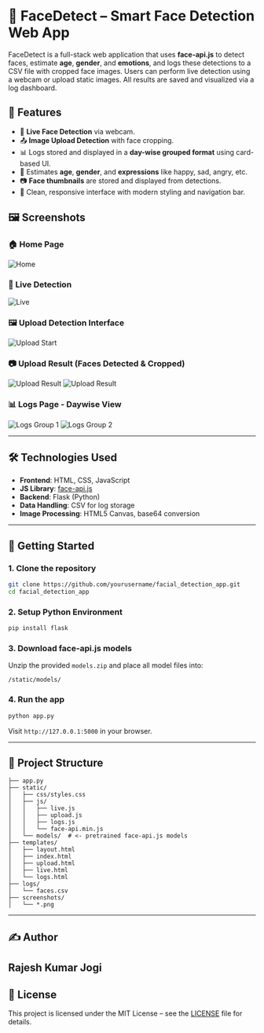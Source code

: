 
# 🧠 FaceDetect – Smart Face Detection Web App

FaceDetect is a full-stack web application that uses **face-api.js** to detect faces, estimate **age**, **gender**, and **emotions**, and logs these detections to a CSV file with cropped face images. Users can perform live detection using a webcam or upload static images. All results are saved and visualized via a log dashboard.

## 🌟 Features

- 🔴 **Live Face Detection** via webcam.
- 📤 **Image Upload Detection** with face cropping.
- 📊 Logs stored and displayed in a **day-wise grouped format** using card-based UI.
- 🧓 Estimates **age**, **gender**, and **expressions** like happy, sad, angry, etc.
- 📷 **Face thumbnails** are stored and displayed from detections.
- 🎨 Clean, responsive interface with modern styling and navigation bar.

## 🖼️ Screenshots

### 🏠 Home Page
![Home](screenshots/home.png)

### 🎥 Live Detection
![Live](screenshots/Live_Detection.png)

### 🖼️ Upload Detection Interface
![Upload Start](screenshots/Upload_Detection.png)

### 📷 Upload Result (Faces Detected & Cropped)
![Upload Result](screenshots/Upload_Results.png)
![Upload Result](screenshots/Upload_Results2.png)


### 📊 Logs Page - Daywise View
![Logs Group 1](screenshots/Logs1.png)
![Logs Group 2](screenshots/Logs2.png)


---

## 🛠️ Technologies Used

- **Frontend**: HTML, CSS, JavaScript
- **JS Library**: [face-api.js](https://github.com/justadudewhohacks/face-api.js)
- **Backend**: Flask (Python)
- **Data Handling**: CSV for log storage
- **Image Processing**: HTML5 Canvas, base64 conversion

---

## 🚀 Getting Started

### 1. Clone the repository
```bash
git clone https://github.com/yourusername/facial_detection_app.git
cd facial_detection_app
```

### 2. Setup Python Environment
```bash
pip install flask
```

### 3. Download face-api.js models
Unzip the provided `models.zip` and place all model files into:
```
/static/models/
```

### 4. Run the app
```bash
python app.py
```

Visit `http://127.0.0.1:5000` in your browser.

---

## 📁 Project Structure

```
├── app.py
├── static/
│   ├── css/styles.css
│   ├── js/
│   │   ├── live.js
│   │   ├── upload.js
│   │   ├── logs.js
│   │   └── face-api.min.js
│   └── models/  # <- pretrained face-api.js models
├── templates/
│   ├── layout.html
│   ├── index.html
│   ├── upload.html
│   ├── live.html
│   └── logs.html
├── logs/
│   └── faces.csv
├── screenshots/
│   └── *.png
```

---

## ✍️ Author

**Rajesh Kumar Jogi**  
---

## 📝 License

This project is licensed under the MIT License – see the [LICENSE](LICENSE) file for details.
